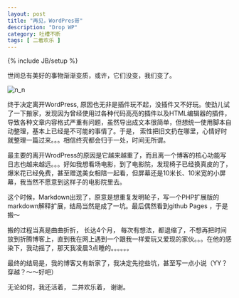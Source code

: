 ```yaml
---
layout: post
title: "再见，WordPres哥"
description: "Drop WP"
category: 吐槽不断 
tags: [ 二着欢乐 ]
---
```

{% include JB/setup %}



世间总有美好的事物渐渐变质，或许，它们没变，我们变了。

![n_n](http://pemsys.duapp.com/blog/blog_goodbye_wp.png)


终于决定离开WordPress, 原因也无非是插件玩不起，没插件又不好玩。使劲儿试了一下搬家，发现因为曾经使用过各种代码高亮的插件以及HTML编辑器的插件，导致各种文章内容格式严重有问题，虽然导出成文本很简单，但想统一使用脚本自动整理，基本上已经是不可能的事情了。于是， 索性把旧文扔在哪里，心情好时就整理一篇过来。。。相信终究都会归于一处，时间无所谓。


最主要的离开WrodPress的原因是它越来越重了，而且离一个博客的核心功能写日志也越来越远。。。好如我想看场电影，到了电影院，发现椅子已经换真皮的了，爆米花已经免费，甚至赠送美女相陪一起看，但屏幕还是10米长、10米宽的小屏幕，我当然不愿意到这样子的电影院里去。


这个时候，Markdown出现了，原意是想重复发明轮子，写一个PHP扩展版的markdown解释扩展，结局当然是成了一坑。最后偶然看到github Pages ，于是搬～


搬的过程当真是曲曲折折， 长达4个月， 每次有想法，都退缩了，不想再把时间放到折腾博客上，直到我在网上遇到一个跟我一样爱玩又爱现的家伙。。。在他的感染下，我动摇了，那天我凌晨3点睡的。。。。。。    


最终的结局是，我的博客又有新家了，我决定先挖些坑，甚至写一点小说（YY？穿越？～～好吧）     

无论如何，我还活着， 二并欢乐着， 谢谢。
